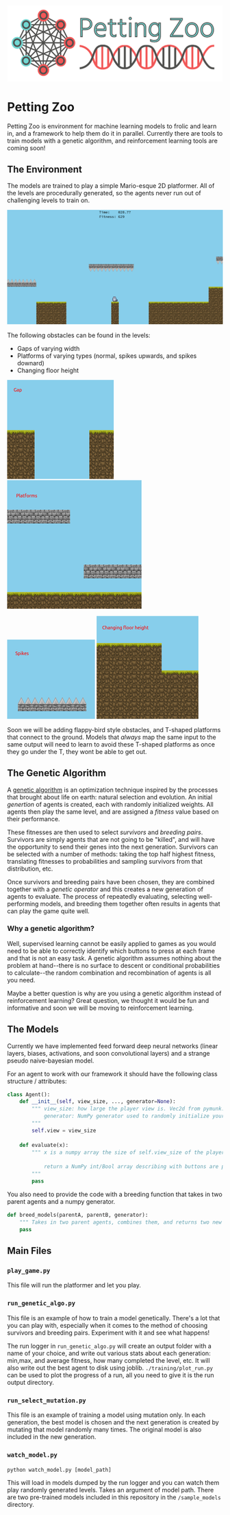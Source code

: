 ![Logo](img/logo.png)

# Petting Zoo 

Petting Zoo is environment for machine learning models to frolic and learn in, and a framework to help them do it in parallel. Currently there are tools to train models with a genetic algorithm, and reinforcement learning tools are coming soon!

## The Environment

The models are trained to play a simple Mario-esque 2D platformer. All of the levels are procedurally generated, so the agents never run out of challenging levels to train on.

![Level Screenshot](img/LevelScreeny.png)

The following obstacles can be found in the levels:


- Gaps of varying width
- Platforms of varying types (normal, spikes upwards, and spikes downard)
- Changing floor height

![image of floor gaps](img/gap.png) ![image of raised platforms](img/platforms.png)

![image of downward-facing spikes](img/spikes.png) ![image of changing floor height](img/changing_floor_height.png)

Soon we will be adding flappy-bird style obstacles, and T-shaped platforms that connect to the ground. Models that *always* map the same input to the same output will need to learn to avoid these T-shaped platforms as once they go under the T, they wont be able to get out.

## The Genetic Algorithm

A [genetic algorithm](https://en.wikipedia.org/wiki/Genetic_algorithm) is an optimization technique inspired by the processes that brought about life on earth: natural selection and evolution. An initial *genertion* of agents is created, each with randomly initialized weights. All agents then play the same level, and are assigned a *fitness* value based on their performance. 

These fitnesses are then used to select *survivors* and *breeding pairs*. Survivors are simply agents that are not going to be "killed", and will have the opportunity to send their genes into the next generation. Survivors can be selected with a number of methods: taking the top half highest fitness, translating fitnesses to probabilities and sampling survivors from that distribution, etc.

Once survivors and breeding pairs have been chosen, they are combined together with a *genetic operator* and this creates a new generation of agents to evaluate. The process of repeatedly evaluating, selecting well-performing models, and breeding them together often results in agents that can play the game quite well.

### Why a genetic algorithm?

Well, supervised learning cannot be easily applied to games as you would need to be able to correctly identify which buttons to press at each frame and that is not an easy task. A genetic algorithm assumes nothing about the problem at hand--there is no surface to descent or conditional probabilities to calculate--the random combination and recombination of agents is all you need.

Maybe a better question is why are you using a genetic algorithm instead of reinforcement learning? Great question, we thought it would be fun and informative and soon we will be moving to reinforcement learning.

## The Models

Currently we have implemented feed forward deep neural networks (linear layers, biases, activations, and soon convolutional layers) and a strange pseudo naive-bayesian model. 

For an agent to work with our framework it should have the following class structure / attributes:

```Python
class Agent():
    def __init__(self, view_size, ..., generator=None):
        """ view_size: how large the player view is. Vec2d from pymunk.
            generator: NumPy generator used to randomly initialize your model.
        """
        self.view = view_size
    
    def evaluate(x):
        """ x is a numpy array the size of self.view_size of the player view

            return a NumPy int/Bool array describing with buttons are pressed
        """
        pass
```

You also need to provide the code with a breeding function that takes in two parent agents and a numpy generator.
```Python
def breed_models(parentA, parentB, generator):
    """ Takes in two parent agents, combines them, and returns two new children"""
    pass
```

## Main Files

### `play_game.py`

This file will run the platformer and let you play.

### `run_genetic_algo.py`

This file is an example of how to train a model genetically. There's a lot that you can play with, especially when it comes to the method of choosing survivors and breeding pairs. Experiment with it and see what happens! 

The run logger in `run_genetic_algo.py` will create an output folder with a name of your choice, and write out various stats about each generation: min,max, and average fitness, how many completed the level, etc. It will also write out the best agent to disk using joblib. `./training/plot_run.py` can be used to plot the progress of a run, all you need to give it is the run output directory.

### `run_select_mutation.py`

This file is an example of training a model using mutation only. In each generation, the best model is chosen and the next generation is created by mutating that model randomly many times. The original model is also included in the new generation. 

### `watch_model.py`

`python watch_model.py [model_path]`

This will load in models dumped by the run logger and you can watch them play randomly generated levels. Takes an argument of model path. There are two pre-trained models included in this repository in the `/sample_models` directory.
